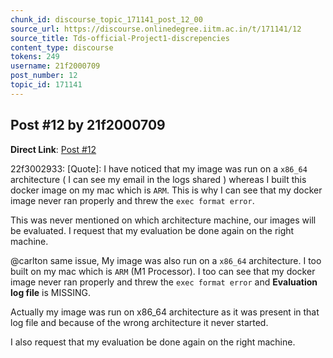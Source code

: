 ```yaml
---
chunk_id: discourse_topic_171141_post_12_00
source_url: https://discourse.onlinedegree.iitm.ac.in/t/171141/12
source_title: Tds-official-Project1-discrepencies
content_type: discourse
tokens: 249
username: 21f2000709
post_number: 12
topic_id: 171141
---
```


## Post #12 by 21f2000709

**Direct Link**: [Post #12](https://discourse.onlinedegree.iitm.ac.in/t/171141/12)

22f3002933:
[Quote]: 
I have noticed that my image was run on a `x86_64` architecture ( I can see my email in the logs shared ) whereas I built this docker image on my mac which is `ARM`. This is why I can see that my docker image never ran properly and threw the `exec format error`.

This was never mentioned on which architecture machine, our images will be evaluated. I request that my evaluation be done again on the right machine.

@carlton same issue, My image was also run on a `x86_64` architecture. I too built on my mac which is `ARM` (M1 Processor). I too can see that my docker image never ran properly and threw the `exec format error` and **Evaluation log file** is MISSING.

Actually my image was run on x86_64 architecture as it was present in that log file and because of the wrong architecture it never started.

I also request that my evaluation be done again on the right machine.

